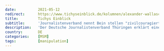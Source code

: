 ```yaml
---
date:          2021-05-12
redirect:      https://www.tichyseinblick.de/kolumnen/alexander-wallasch-heute/journalistenverband-nennt-beine-stellen-zivilcouragiert/
title:         Tichys Einblick
subtitle:      'Journalistenverband nennt Bein stellen "zivilcouragiert"'
description:   'Der Deutsche Journalistenverband Thüringen erklärt eine Gewaltaktion seines Geschäftsführers gegen einen Teilnehmer einer zuvor untersagten Demonstration in Weimar zur Zivilcourage. Kurz nach der Tat sprach Scholz noch davon, er sei „nicht rechtzeitig weggekommen“.'
country:       DE
categories:    [MSM]
tags:          [manipulation]
---
```

